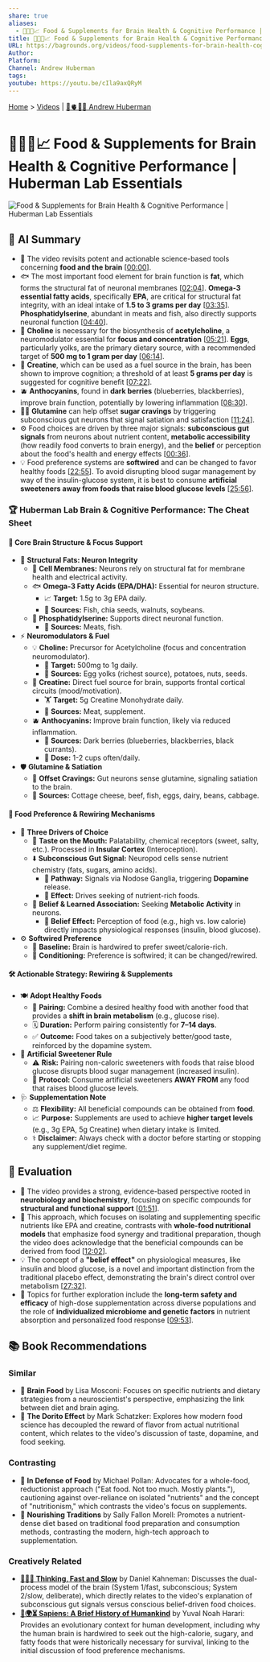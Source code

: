 ```yaml
---
share: true
aliases:
  - 🧠🍎💊📈 Food & Supplements for Brain Health & Cognitive Performance | Huberman Lab Essentials
title: 🧠🍎💊📈 Food & Supplements for Brain Health & Cognitive Performance | Huberman Lab Essentials
URL: https://bagrounds.org/videos/food-supplements-for-brain-health-cognitive-performance-huberman-lab-essentials
Author:
Platform:
Channel: Andrew Huberman
tags:
youtube: https://youtu.be/cIla9axQRyM
---
```

[Home](../index.md) > [Videos](./index.md) | [🧠🫀👀🔬 Andrew Huberman](../people/andrew-huberman.md)  
# 🧠🍎💊📈 Food & Supplements for Brain Health & Cognitive Performance | Huberman Lab Essentials  
![Food & Supplements for Brain Health & Cognitive Performance | Huberman Lab Essentials](https://youtu.be/cIla9axQRyM)  
  
## 🤖 AI Summary  
- 🧠 The video revisits potent and actionable science-based tools concerning **food and the brain** \[[00:00](http://www.youtube.com/watch?v=cIla9axQRyM&t=0)].  
- 🐟 The most important food element for brain function is **fat**, which forms the structural fat of neuronal membranes \[[02:04](http://www.youtube.com/watch?v=cIla9axQRyM&t=124)]. **Omega-3 essential fatty acids**, specifically **EPA**, are critical for structural fat integrity, with an ideal intake of **1.5 to 3 grams per day** \[[03:35](http://www.youtube.com/watch?v=cIla9axQRyM&t=215)]. **Phosphatidylserine**, abundant in meats and fish, also directly supports neuronal function \[[04:40](http://www.youtube.com/watch?v=cIla9axQRyM&t=280)].  
- 🥚 **Choline** is necessary for the biosynthesis of **acetylcholine**, a neuromodulator essential for **focus and concentration** \[[05:21](http://www.youtube.com/watch?v=cIla9axQRyM&t=321)]. **Eggs**, particularly yolks, are the primary dietary source, with a recommended target of **500 mg to 1 gram per day** \[[06:14](http://www.youtube.com/watch?v=cIla9axQRyM&t=374)].  
- 💪 **Creatine**, which can be used as a fuel source in the brain, has been shown to improve cognition; a threshold of at least **5 grams per day** is suggested for cognitive benefit \[[07:22](http://www.youtube.com/watch?v=cIla9axQRyM&t=442)].  
- 🫐 **Anthocyanins**, found in **dark berries** (blueberries, blackberries), improve brain function, potentially by lowering inflammation \[[08:30](http://www.youtube.com/watch?v=cIla9axQRyM&t=510)].  
- 🧘‍♀️ **Glutamine** can help offset **sugar cravings** by triggering subconscious gut neurons that signal satiation and satisfaction \[[11:24](http://www.youtube.com/watch?v=cIla9axQRyM&t=684)].  
- ⚙️ Food choices are driven by three major signals: **subconscious gut signals** from neurons about nutrient content, **metabolic accessibility** (how readily food converts to brain energy), and the **belief** or perception about the food's health and energy effects \[[00:36](http://www.youtube.com/watch?v=cIla9axQRyM&t=36)].  
- 💡 Food preference systems are **softwired** and can be changed to favor healthy foods \[[22:55](http://www.youtube.com/watch?v=cIla9axQRyM&t=1375)]. To avoid disrupting blood sugar management by way of the insulin-glucose system, it is best to consume **artificial sweeteners away from foods that raise blood glucose levels** \[[25:56](http://www.youtube.com/watch?v=cIla9axQRyM&t=1556)].  
  
### 🏆 Huberman Lab Brain & Cognitive Performance: The Cheat Sheet  
#### 🧠 Core Brain Structure & Focus Support  
* 💪 **Structural Fats: Neuron Integrity**  
    * 🔬 **Cell Membranes:** Neurons rely on structural fat for membrane health and electrical activity.  
    * 🐟 **Omega-3 Fatty Acids (EPA/DHA):** Essential for neuron structure.  
        * 📈 **Target:** 1.5g to 3g EPA daily.  
        * 🌰 **Sources:** Fish, chia seeds, walnuts, soybeans.  
    * 🥩 **Phosphatidylserine:** Supports direct neuronal function.  
        * 🛒 **Sources:** Meats, fish.  
* ⚡ **Neuromodulators & Fuel**  
    * 💡 **Choline:** Precursor for Acetylcholine (focus and concentration neuromodulator).  
        * 🥚 **Target:** 500mg to 1g daily.  
        * 🍳 **Sources:** Egg yolks (richest source), potatoes, nuts, seeds.  
    * 🔋 **Creatine:** Direct fuel source for brain, supports frontal cortical circuits (mood/motivation).  
        * 🏋️ **Target:** 5g Creatine Monohydrate daily.  
        * 🍖 **Sources:** Meat, supplement.  
    * 🫐 **Anthocyanins:** Improve brain function, likely via reduced inflammation.  
        * 🍇 **Sources:** Dark berries (blueberries, blackberries, black currants).  
        * 🥣 **Dose:** 1-2 cups often/daily.  
* 🛡️ **Glutamine & Satiation**  
    * 🚫 **Offset Cravings:** Gut neurons sense glutamine, signaling satiation to the brain.  
    * 🥛 **Sources:** Cottage cheese, beef, fish, eggs, dairy, beans, cabbage.  
  
#### 🎯 Food Preference & Rewiring Mechanisms  
* 🍴 **Three Drivers of Choice**  
    * 👅 **Taste on the Mouth:** Palatability, chemical receptors (sweet, salty, etc.). Processed in **Insular Cortex** (Interoception).  
    * ⬇️ **Subconscious Gut Signal:** Neuropod cells sense nutrient chemistry (fats, sugars, amino acids).  
        * 🚀 **Pathway:** Signals via Nodose Ganglia, triggering **Dopamine** release.  
        * 🔄 **Effect:** Drives seeking of nutrient-rich foods.  
    * 🧠 **Belief & Learned Association:** Seeking **Metabolic Activity** in neurons.  
        * 🧘 **Belief Effect:** Perception of food (e.g., high vs. low calorie) directly impacts physiological responses (insulin, blood glucose).  
* ⚙️ **Softwired Preference**  
    * 📏 **Baseline:** Brain is hardwired to prefer sweet/calorie-rich.  
    * 🔨 **Conditioning:** Preference is softwired; it can be changed/rewired.  
  
#### 🛠️ Actionable Strategy: Rewiring & Supplements  
* 🍽️ **Adopt Healthy Foods**  
    * 🤝 **Pairing:** Combine a desired healthy food with another food that provides a **shift in brain metabolism** (e.g., glucose rise).  
    * 🗓️ **Duration:** Perform pairing consistently for **7–14 days**.  
    * ✅ **Outcome:** Food takes on a subjectively better/good taste, reinforced by the dopamine system.  
* 🥤 **Artificial Sweetener Rule**  
    * ⚠️ **Risk:** Pairing non-caloric sweeteners with foods that raise blood glucose disrupts blood sugar management (increased insulin).  
    * 🛑 **Protocol:** Consume artificial sweeteners **AWAY FROM** any food that raises blood glucose levels.  
* 🩺 **Supplementation Note**  
    * ⚖️ **Flexibility:** All beneficial compounds can be obtained from **food**.  
    * 📈 **Purpose:** Supplements are used to achieve **higher target levels** (e.g., 3g EPA, 5g Creatine) when dietary intake is limited.  
    * ⚕️ **Disclaimer:** Always check with a doctor before starting or stopping any supplement/diet regime.  
  
## 🤔 Evaluation  
- 🔬 The video provides a strong, evidence-based perspective rooted in **neurobiology and biochemistry**, focusing on specific compounds for **structural and functional support** \[[01:51](http://www.youtube.com/watch?v=cIla9axQRyM&t=111)].  
- 🍎 This approach, which focuses on isolating and supplementing specific nutrients like EPA and creatine, contrasts with **whole-food nutritional models** that emphasize food synergy and traditional preparation, though the video does acknowledge that the beneficial compounds can be derived from food \[[12:02](http://www.youtube.com/watch?v=cIla9axQRyM&t=722)].  
- 💡 The concept of a **"belief effect"** on physiological measures, like insulin and blood glucose, is a novel and important distinction from the traditional placebo effect, demonstrating the brain's direct control over metabolism \[[27:32](http://www.youtube.com/watch?v=cIla9axQRyM&t=1652)].  
- 🧐 Topics for further exploration include the **long-term safety and efficacy** of high-dose supplementation across diverse populations and the role of **individualized microbiome and genetic factors** in nutrient absorption and personalized food response \[[09:53](http://www.youtube.com/watch?v=cIla9axQRyM&t=593)].  
  
## 📚 Book Recommendations  
### Similar  
- 🧠 **Brain Food** by Lisa Mosconi: Focuses on specific nutrients and dietary strategies from a neuroscientist's perspective, emphasizing the link between diet and brain aging.  
- 🍎 **The Dorito Effect** by Mark Schatzker: Explores how modern food science has decoupled the reward of flavor from actual nutritional content, which relates to the video's discussion of taste, dopamine, and food seeking.  
  
### Contrasting  
- 🥗 **In Defense of Food** by Michael Pollan: Advocates for a whole-food, reductionist approach ("Eat food. Not too much. Mostly plants."), cautioning against over-reliance on isolated "nutrients" and the concept of "nutritionism," which contrasts the video's focus on supplements.  
- 📜 **Nourishing Traditions** by Sally Fallon Morell: Promotes a nutrient-dense diet based on traditional food preparation and consumption methods, contrasting the modern, high-tech approach to supplementation.  
  
### Creatively Related  
- **[🤔🐇🐢 Thinking, Fast and Slow](../books/thinking-fast-and-slow.md)** by Daniel Kahneman: Discusses the dual-process model of the brain (System 1/fast, subconscious; System 2/slow, deliberate), which directly relates to the video's explanation of subconscious gut signals versus conscious belief-driven food choices.  
- **[📜🌍⏳ Sapiens: A Brief History of Humankind](../books/sapiens-a-brief-history-of-humankind.md)** by Yuval Noah Harari: Provides an evolutionary context for human development, including why the human brain is hardwired to seek out the high-calorie, sugary, and fatty foods that were historically necessary for survival, linking to the initial discussion of food preference mechanisms.